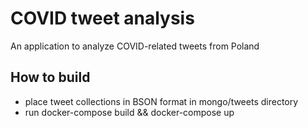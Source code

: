 # COVID tweet analysis
An application to analyze COVID-related tweets from Poland

## How to build
* place tweet collections in BSON format in mongo/tweets directory
* run docker-compose build && docker-compose up
